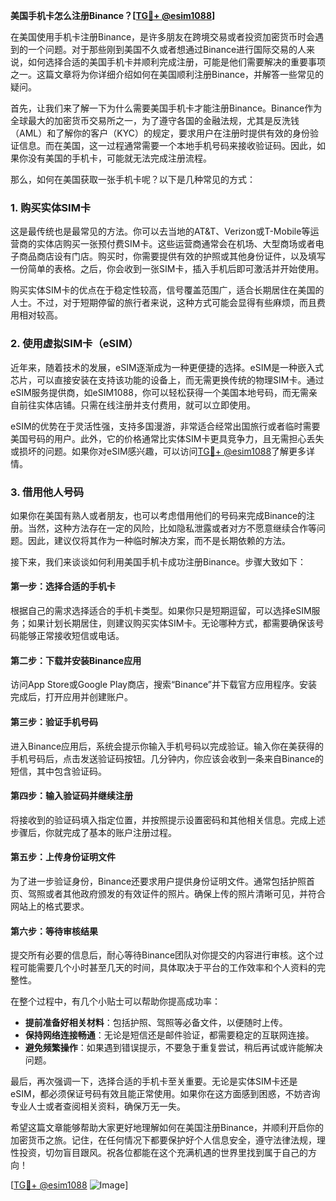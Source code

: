 **美国手机卡怎么注册Binance？[[TG💪+ @esim1088](https://t.me/s/esim1088)]**

在美国使用手机卡注册Binance，是许多朋友在跨境交易或者投资加密货币时会遇到的一个问题。对于那些刚到美国不久或者想通过Binance进行国际交易的人来说，如何选择合适的美国手机卡并顺利完成注册，可能是他们需要解决的重要事项之一。这篇文章将为你详细介绍如何在美国顺利注册Binance，并解答一些常见的疑问。

首先，让我们来了解一下为什么需要美国手机卡才能注册Binance。Binance作为全球最大的加密货币交易所之一，为了遵守各国的金融法规，尤其是反洗钱（AML）和了解你的客户（KYC）的规定，要求用户在注册时提供有效的身份验证信息。而在美国，这一过程通常需要一个本地手机号码来接收验证码。因此，如果你没有美国的手机卡，可能就无法完成注册流程。

那么，如何在美国获取一张手机卡呢？以下是几种常见的方式：

### 1. **购买实体SIM卡**
这是最传统也是最常见的方法。你可以去当地的AT&T、Verizon或T-Mobile等运营商的实体店购买一张预付费SIM卡。这些运营商通常会在机场、大型商场或者电子商品商店设有门店。购买时，你需要提供有效的护照或其他身份证件，以及填写一份简单的表格。之后，你会收到一张SIM卡，插入手机后即可激活并开始使用。

购买实体SIM卡的优点在于稳定性较高，信号覆盖范围广，适合长期居住在美国的人士。不过，对于短期停留的旅行者来说，这种方式可能会显得有些麻烦，而且费用相对较高。

### 2. **使用虚拟SIM卡（eSIM）**
近年来，随着技术的发展，eSIM逐渐成为一种更便捷的选择。eSIM是一种嵌入式芯片，可以直接安装在支持该功能的设备上，而无需更换传统的物理SIM卡。通过eSIM服务提供商，如eSIM1088，你可以轻松获得一个美国本地号码，而无需亲自前往实体店铺。只需在线注册并支付费用，就可以立即使用。

eSIM的优势在于灵活性强，支持多国漫游，非常适合经常出国旅行或者临时需要美国号码的用户。此外，它的价格通常比实体SIM卡更具竞争力，且无需担心丢失或损坏的问题。如果你对eSIM感兴趣，可以访问[TG💪+ @esim1088](https://t.me/s/esim1088)了解更多详情。

### 3. **借用他人号码**
如果你在美国有熟人或者朋友，也可以考虑借用他们的号码来完成Binance的注册。当然，这种方法存在一定的风险，比如隐私泄露或者对方不愿意继续合作等问题。因此，建议仅将其作为一种临时解决方案，而不是长期依赖的方法。

接下来，我们来谈谈如何利用美国手机卡成功注册Binance。步骤大致如下：

#### 第一步：选择合适的手机卡
根据自己的需求选择适合的手机卡类型。如果你只是短期逗留，可以选择eSIM服务；如果计划长期居住，则建议购买实体SIM卡。无论哪种方式，都需要确保该号码能够正常接收短信或电话。

#### 第二步：下载并安装Binance应用
访问App Store或Google Play商店，搜索“Binance”并下载官方应用程序。安装完成后，打开应用并创建账户。

#### 第三步：验证手机号码
进入Binance应用后，系统会提示你输入手机号码以完成验证。输入你在美获得的手机号码后，点击发送验证码按钮。几分钟内，你应该会收到一条来自Binance的短信，其中包含验证码。

#### 第四步：输入验证码并继续注册
将接收到的验证码填入指定位置，并按照提示设置密码和其他相关信息。完成上述步骤后，你就完成了基本的账户注册过程。

#### 第五步：上传身份证明文件
为了进一步验证身份，Binance还要求用户提供身份证明文件。通常包括护照首页、驾照或者其他政府颁发的有效证件的照片。确保上传的照片清晰可见，并符合网站上的格式要求。

#### 第六步：等待审核结果
提交所有必要的信息后，耐心等待Binance团队对你提交的内容进行审核。这个过程可能需要几个小时甚至几天的时间，具体取决于平台的工作效率和个人资料的完整性。

在整个过程中，有几个小贴士可以帮助你提高成功率：

- **提前准备好相关材料**：包括护照、驾照等必备文件，以便随时上传。
- **保持网络连接畅通**：无论是短信还是邮件验证，都需要稳定的互联网连接。
- **避免频繁操作**：如果遇到错误提示，不要急于重复尝试，稍后再试或许能解决问题。

最后，再次强调一下，选择合适的手机卡至关重要。无论是实体SIM卡还是eSIM，都必须保证号码有效且能正常使用。如果你在这方面感到困惑，不妨咨询专业人士或者查阅相关资料，确保万无一失。

希望这篇文章能够帮助大家更好地理解如何在美国注册Binance，并顺利开启你的加密货币之旅。记住，在任何情况下都要保护好个人信息安全，遵守法律法规，理性投资，切勿盲目跟风。祝各位都能在这个充满机遇的世界里找到属于自己的方向！

[[TG💪+ @esim1088](https://t.me/s/esim1088) ![Image](https://i.postimg.cc/4NQfJmqS/Snipaste-2025-05-13-00-14-12.png)]